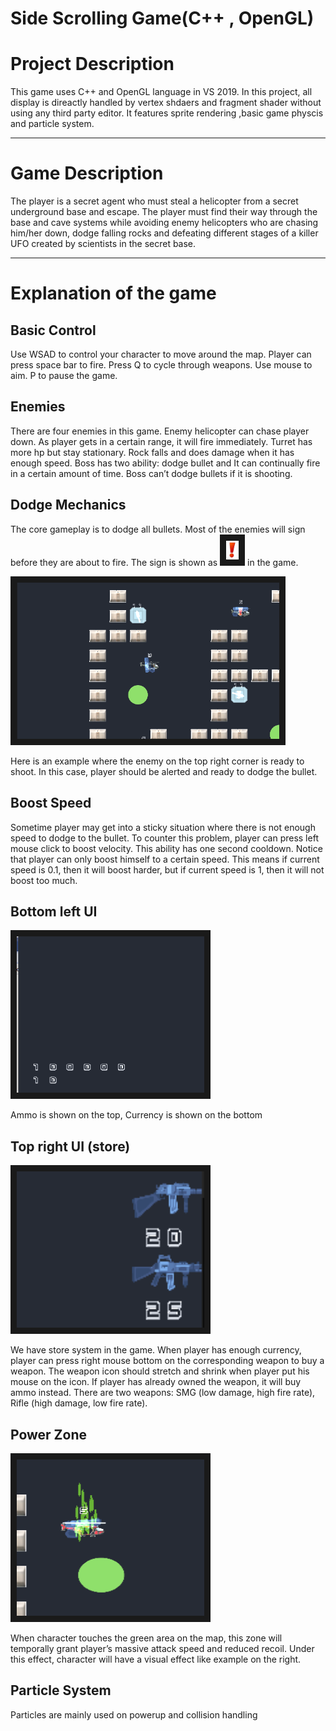 # Side Scrolling Game(C++ , OpenGL)

# Project Description
 This game uses C++ and OpenGL language in VS 2019. In this project, all display is direactly handled by vertex shdaers and fragment shader without using any third party editor. It features sprite rendering ,basic game physcis and particle system.

---

# Game Description
 The player is a secret agent who must steal a helicopter from a secret underground base and escape. The player must find their way through the base and cave systems while avoiding enemy helicopters who are chasing him/her down, dodge falling rocks and defeating different stages of a killer UFO created by scientists in the secret base. 

---

# Explanation of the game

## Basic Control	

Use WSAD to control your character to move around the map. Player can press space bar to fire. Press Q to cycle through weapons. Use mouse to aim. P to pause the game.

## Enemies

There are four enemies in this game. Enemy helicopter can chase player down. As player gets in a certain range, it will fire immediately. Turret has more hp but stay stationary. Rock falls and does damage when it has enough speed. Boss has two ability: dodge bullet and It can continually fire in a certain amount of time. Boss can’t dodge bullets if it is shooting.
 
## Dodge Mechanics	

The core gameplay is to dodge all bullets. Most of the enemies will sign before they are about to fire. The sign is shown as <img src="https://github.com/TrueFengTingGuo/C-Side-Scrolling-Game/blob/master/screenshot/dodgingmark.png" width="20" height="30" border="10" />    in the game. 

<img src="https://github.com/TrueFengTingGuo/C-Side-Scrolling-Game/blob/master/screenshot/dodgingscreenshot.png" width="420" height="250" border="10" /> 

Here is an example where the enemy on the top right corner is ready to shoot. In this case, player should be alerted and ready to dodge the bullet. 

## Boost Speed	

Sometime player may get into a sticky situation where there is not enough speed to dodge to the bullet. To counter this problem, player can press left mouse click to boost velocity. This ability has one second cooldown. Notice that player can only boost himself to a certain speed. This means if current speed is 0.1, then it will boost harder, but if current speed is 1, then it will not boost too much.

## Bottom left UI

<img src="https://github.com/TrueFengTingGuo/C-Side-Scrolling-Game/blob/master/screenshot/currency.png" width="300" height="250" border="10" /> 

Ammo is shown on the top, Currency is shown on the bottom


## Top right UI (store)

<img src="https://github.com/TrueFengTingGuo/C-Side-Scrolling-Game/blob/master/screenshot/store.png" width="300" height="250" border="10" /> 

We have store system in the game. When player has enough currency, player can press right mouse bottom on the corresponding weapon to buy a weapon. The weapon icon should stretch and shrink when player put his mouse on the icon. If player has already owned the weapon, it will buy ammo instead. There are two weapons: SMG (low damage, high fire rate), Rifle (high damage, low fire rate).

## Power Zone

<img src="https://github.com/TrueFengTingGuo/C-Side-Scrolling-Game/blob/master/screenshot/Powerup.png" width="300" height="250" border="10" /> 

When character touches the green area  on the map, this zone will temporally grant player’s massive attack speed and reduced recoil. Under this effect, character will have a visual effect like example on the right.


## Particle System

Particles are mainly used on powerup and collision handling


